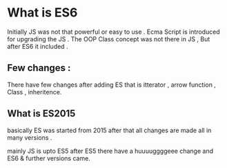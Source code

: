 # What is ES6

Initially JS was not that powerful or easy to use . Ecma Script is introduced for upgrading the JS . The OOP Class concept was not there in JS , But after ES6 it included .

## Few changes :

There have few changes after adding ES that is itterator , arrow function , Class , inheritence.

## What is ES2015
 basically ES was started from 2015 after that all changes are made all in many versions .

 mainly JS is upto ES5 after ES5 there have a huuuuggggeee change and ES6 & further versions came. 
